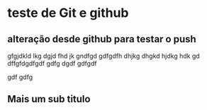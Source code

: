 # teste de Git e github
## alteração desde github para testar o push
gfgjdkld lkg dgjd fhd jk gndfgd
gdfgdfh dhjkg dhgkd hjdkg hdk
 gd dffgfdgdfgdf
 gdfg
 dgdf
 gdfgdf

 gdf
 gdfg


## Mais um sub titulo